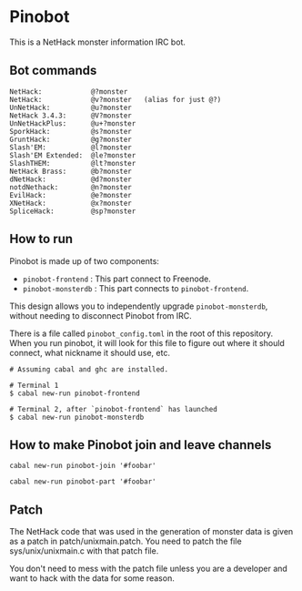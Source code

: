 Pinobot
=======

This is a NetHack monster information IRC bot.

Bot commands
--------

    NetHack:            @?monster
    NetHack:            @v?monster   (alias for just @?)
    UnNetHack:          @u?monster
    NetHack 3.4.3:      @V?monster
    UnNetHackPlus:      @u+?monster
    SporkHack:          @s?monster
    GruntHack:          @g?monster
    Slash'EM:           @l?monster
    Slash'EM Extended:  @le?monster
    SlashTHEM:          @lt?monster
    NetHack Brass:      @b?monster
    dNetHack:           @d?monster
    notdNethack:        @n?monster
    EvilHack:           @e?monster
    XNetHack:           @x?monster
    SpliceHack:         @sp?monster

How to run
----------

Pinobot is made up of two components:

  * `pinobot-frontend` : This part connect to Freenode.
  * `pinobot-monsterdb` : This part connects to `pinobot-frontend`.

This design allows you to independently upgrade `pinobot-monsterdb`, without
needing to disconnect Pinobot from IRC.

There is a file called `pinobot_config.toml` in the root of this repository.
When you run pinobot, it will look for this file to figure out where it should
connect, what nickname it should use, etc.

```shell
# Assuming cabal and ghc are installed.

# Terminal 1
$ cabal new-run pinobot-frontend

# Terminal 2, after `pinobot-frontend` has launched
$ cabal new-run pinobot-monsterdb
```

How to make Pinobot join and leave channels
-------------------------------------------

```shell
cabal new-run pinobot-join '#foobar'
```

```shell
cabal new-run pinobot-part '#foobar'
```

Patch
-----

The NetHack code that was used in the generation of monster data is given as a
patch in patch/unixmain.patch. You need to patch the file sys/unix/unixmain.c
with that patch file.

You don't need to mess with the patch file unless you are a developer and want
to hack with the data for some reason.

